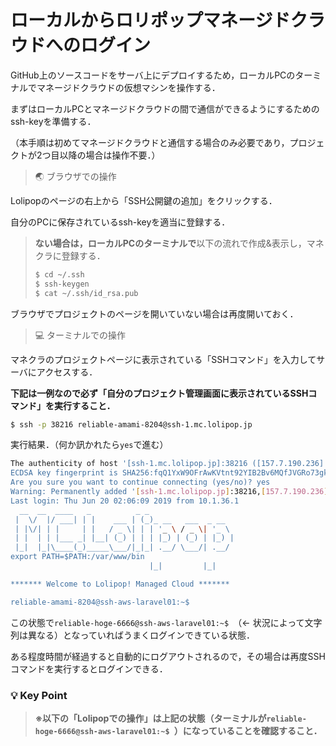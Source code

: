 # ローカルからロリポップマネージドクラウドへのログイン

GitHub上のソースコードをサーバ上にデプロイするため，ローカルPCのターミナルでマネージドクラウドの仮想マシンを操作する．

まずはローカルPCとマネージドクラウドの間で通信ができるようにするためのssh-keyを準備する．

（本手順は初めてマネージドクラウドと通信する場合のみ必要であり，プロジェクトが2つ目以降の場合は操作不要．）

>🌏 ブラウザでの操作

Lolipopのページの右上から「SSH公開鍵の追加」をクリックする．

自分のPCに保存されているssh-keyを適当に登録する．

>**ない場合は，ローカルPCのターミナルで**以下の流れで作成&表示し，マネクラに登録する．
>
>```bash
>$ cd ~/.ssh
>$ ssh-keygen
>$ cat ~/.ssh/id_rsa.pub
>```

ブラウザでプロジェクトのページを開いていない場合は再度開いておく．

>💻 ターミナルでの操作

マネクラのプロジェクトページに表示されている「SSHコマンド」を入力してサーバにアクセスする．

**下記は一例なので必ず「自分のプロジェクト管理画面に表示されているSSHコマンド」を実行すること．**

```bash
$ ssh -p 38216 reliable-amami-8204@ssh-1.mc.lolipop.jp
```

実行結果．（何か訊かれたら`yes`で進む）

```bash
The authenticity of host '[ssh-1.mc.lolipop.jp]:38216 ([157.7.190.236]:38216)' can't be established.
ECDSA key fingerprint is SHA256:fqQ1YxW9OFrAwKVtnt92YIB2Bv6MQfJVGRo73gktLmk.
Are you sure you want to continue connecting (yes/no)? yes
Warning: Permanently added '[ssh-1.mc.lolipop.jp]:38216,[157.7.190.236]:38216' (ECDSA) to the list of known hosts.
Last login: Thu Jun 20 02:06:09 2019 from 10.1.36.1
  __  __  ____   _          _ _
 |  \/  |/ ___| | |    ___ | (_)_ __   ___  _ __
 | |\/| | |     | |   / _ \| | | '_ \ / _ \| '_ \
 | |  | | |___ _| |__| (_) | | | |_) | (_) | |_) |
 |_|  |_|\____(_)_____\___/|_|_| .__/ \___/| .__/
export PATH=$PATH:/var/www/bin
                               |_|         |_|

******* Welcome to Lolipop! Managed Cloud *******

reliable-amami-8204@ssh-aws-laravel01:~$
```

この状態で`reliable-hoge-6666@ssh-aws-laravel01:~$ `（← 状況によって文字列は異なる）となっていればうまくログインできている状態．

ある程度時間が経過すると自動的にログアウトされるので，その場合は再度SSHコマンドを実行するとログインできる．

### 💡 Key Point

>**※以下の「Lolipopでの操作」は上記の状態（ターミナルが`reliable-hoge-6666@ssh-aws-laravel01:~$ `）になっていることを確認すること．**
